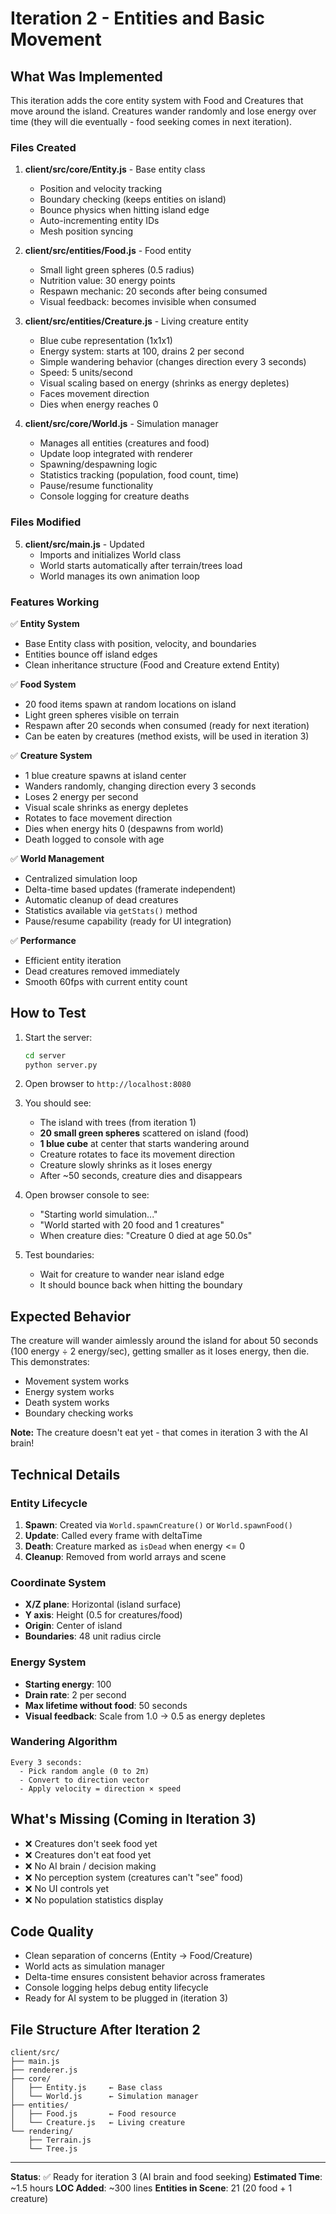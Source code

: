 # Iteration 2 - Entities and Basic Movement

## What Was Implemented

This iteration adds the core entity system with Food and Creatures that move around the island. Creatures wander randomly and lose energy over time (they will die eventually - food seeking comes in next iteration).

### Files Created

1. **client/src/core/Entity.js** - Base entity class
   - Position and velocity tracking
   - Boundary checking (keeps entities on island)
   - Bounce physics when hitting island edge
   - Auto-incrementing entity IDs
   - Mesh position syncing

2. **client/src/entities/Food.js** - Food entity
   - Small light green spheres (0.5 radius)
   - Nutrition value: 30 energy points
   - Respawn mechanic: 20 seconds after being consumed
   - Visual feedback: becomes invisible when consumed

3. **client/src/entities/Creature.js** - Living creature entity
   - Blue cube representation (1x1x1)
   - Energy system: starts at 100, drains 2 per second
   - Simple wandering behavior (changes direction every 3 seconds)
   - Speed: 5 units/second
   - Visual scaling based on energy (shrinks as energy depletes)
   - Faces movement direction
   - Dies when energy reaches 0

4. **client/src/core/World.js** - Simulation manager
   - Manages all entities (creatures and food)
   - Update loop integrated with renderer
   - Spawning/despawning logic
   - Statistics tracking (population, food count, time)
   - Pause/resume functionality
   - Console logging for creature deaths

### Files Modified

5. **client/src/main.js** - Updated
   - Imports and initializes World class
   - World starts automatically after terrain/trees load
   - World manages its own animation loop

### Features Working

✅ **Entity System**
- Base Entity class with position, velocity, and boundaries
- Entities bounce off island edges
- Clean inheritance structure (Food and Creature extend Entity)

✅ **Food System**
- 20 food items spawn at random locations on island
- Light green spheres visible on terrain
- Respawn after 20 seconds when consumed (ready for next iteration)
- Can be eaten by creatures (method exists, will be used in iteration 3)

✅ **Creature System**
- 1 blue creature spawns at island center
- Wanders randomly, changing direction every 3 seconds
- Loses 2 energy per second
- Visual scale shrinks as energy depletes
- Rotates to face movement direction
- Dies when energy hits 0 (despawns from world)
- Death logged to console with age

✅ **World Management**
- Centralized simulation loop
- Delta-time based updates (framerate independent)
- Automatic cleanup of dead creatures
- Statistics available via `getStats()` method
- Pause/resume capability (ready for UI integration)

✅ **Performance**
- Efficient entity iteration
- Dead creatures removed immediately
- Smooth 60fps with current entity count

## How to Test

1. Start the server:
   ```bash
   cd server
   python server.py
   ```

2. Open browser to `http://localhost:8080`

3. You should see:
   - The island with trees (from iteration 1)
   - **20 small green spheres** scattered on island (food)
   - **1 blue cube** at center that starts wandering around
   - Creature rotates to face its movement direction
   - Creature slowly shrinks as it loses energy
   - After ~50 seconds, creature dies and disappears

4. Open browser console to see:
   - "Starting world simulation..."
   - "World started with 20 food and 1 creatures"
   - When creature dies: "Creature 0 died at age 50.0s"

5. Test boundaries:
   - Wait for creature to wander near island edge
   - It should bounce back when hitting the boundary

## Expected Behavior

The creature will wander aimlessly around the island for about 50 seconds (100 energy ÷ 2 energy/sec), getting smaller as it loses energy, then die. This demonstrates:
- Movement system works
- Energy system works
- Death system works
- Boundary checking works

**Note:** The creature doesn't eat yet - that comes in iteration 3 with the AI brain!

## Technical Details

### Entity Lifecycle
1. **Spawn**: Created via `World.spawnCreature()` or `World.spawnFood()`
2. **Update**: Called every frame with deltaTime
3. **Death**: Creature marked as `isDead` when energy <= 0
4. **Cleanup**: Removed from world arrays and scene

### Coordinate System
- **X/Z plane**: Horizontal (island surface)
- **Y axis**: Height (0.5 for creatures/food)
- **Origin**: Center of island
- **Boundaries**: 48 unit radius circle

### Energy System
- **Starting energy**: 100
- **Drain rate**: 2 per second
- **Max lifetime without food**: 50 seconds
- **Visual feedback**: Scale from 1.0 → 0.5 as energy depletes

### Wandering Algorithm
```
Every 3 seconds:
  - Pick random angle (0 to 2π)
  - Convert to direction vector
  - Apply velocity = direction × speed
```

## What's Missing (Coming in Iteration 3)

- ❌ Creatures don't seek food yet
- ❌ Creatures don't eat food yet
- ❌ No AI brain / decision making
- ❌ No perception system (creatures can't "see" food)
- ❌ No UI controls yet
- ❌ No population statistics display

## Code Quality

- Clean separation of concerns (Entity → Food/Creature)
- World acts as simulation manager
- Delta-time ensures consistent behavior across framerates
- Console logging helps debug entity lifecycle
- Ready for AI system to be plugged in (iteration 3)

## File Structure After Iteration 2

```
client/src/
├── main.js
├── renderer.js
├── core/
│   ├── Entity.js     ← Base class
│   └── World.js      ← Simulation manager
├── entities/
│   ├── Food.js       ← Food resource
│   └── Creature.js   ← Living creature
└── rendering/
    ├── Terrain.js
    └── Tree.js
```

---

**Status**: ✅ Ready for iteration 3 (AI brain and food seeking)
**Estimated Time**: ~1.5 hours
**LOC Added**: ~300 lines
**Entities in Scene**: 21 (20 food + 1 creature)
